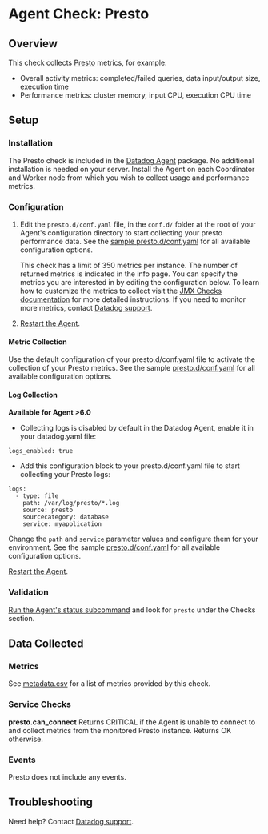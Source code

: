# Agent Check: Presto

## Overview

This check collects [Presto][1] metrics, for example:

* Overall activity metrics: completed/failed queries, data input/output size, execution time
* Performance metrics: cluster memory, input CPU, execution CPU time

## Setup

### Installation

The Presto check is included in the [Datadog Agent][2] package.
No additional installation is needed on your server. Install the Agent on each Coordinator and Worker node from which you wish to collect usage and performance metrics.

### Configuration

1. Edit the `presto.d/conf.yaml` file, in the `conf.d/` folder at the root of your
   Agent's configuration directory to start collecting your presto performance data.
   See the [sample presto.d/conf.yaml][2] for all available configuration options.

   This check has a limit of 350 metrics per instance. The number of returned metrics is indicated in the info page.
   You can specify the metrics you are interested in by editing the configuration below.
   To learn how to customize the metrics to collect visit the [JMX Checks documentation][3] for more detailed instructions.
   If you need to monitor more metrics, contact [Datadog support][6].

2. [Restart the Agent][4].

#### Metric Collection

Use the default configuration of your presto.d/conf.yaml file to activate the collection of your Presto metrics. See the sample [presto.d/conf.yaml][2] for all available configuration options.

#### Log Collection

**Available for Agent >6.0**

* Collecting logs is disabled by default in the Datadog Agent, enable it in your datadog.yaml file:

```
logs_enabled: true
```

* Add this configuration block to your presto.d/conf.yaml file to start collecting your Presto logs:

```
logs:
  - type: file
    path: /var/log/presto/*.log
    source: presto
    sourcecategory: database
    service: myapplication
```

Change the `path` and `service` parameter values and configure them for your environment. See the sample [presto.d/conf.yaml][2] for all available configuration options.

[Restart the Agent][4].

### Validation

[Run the Agent's status subcommand][5] and look for `presto` under the Checks section.

## Data Collected

### Metrics

See [metadata.csv][7] for a list of metrics provided by this check.

### Service Checks

**presto.can_connect**
Returns CRITICAL if the Agent is unable to connect to and collect metrics from the monitored Presto instance. Returns OK otherwise.

### Events

Presto does not include any events.

## Troubleshooting

Need help? Contact [Datadog support][6].


[1]: https://docs.datadoghq.com/integrations/presto/
[2]: https://github.com/DataDog/integrations-core/blob/master/presto/datadog_checks/presto/data/conf.yaml.example
[3]: https://docs.datadoghq.com/integrations/java
[4]: https://docs.datadoghq.com/agent/guide/agent-commands/?tab=agentv6#start-stop-and-restart-the-agent
[5]: https://docs.datadoghq.com/agent/guide/agent-commands/?tab=agentv6#agent-status-and-information
[6]: https://docs.datadoghq.com/help
[7]: https://github.com/DataDog/integrations-core/blob/master/presto/metadata.csv
